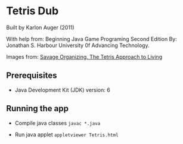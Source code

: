 # Tetris Dub

Built by Karlon Auger (2011)

With help from: Beginning Java Game Programing Second Edition
By: Jonathan S. Harbour University 0f Advancing Technology.

Images from: [Savage Organizing. The Tetris Approach to Living](http://savageorganizing.blogspot.com/2011/01/tetris-approach-to-living.html)

## Prerequisites

- Java Development Kit (JDK) version: 6

## Running the app

- Compile java classes `javac *.java`

- Run java applet `appletviewer Tetris.html`
